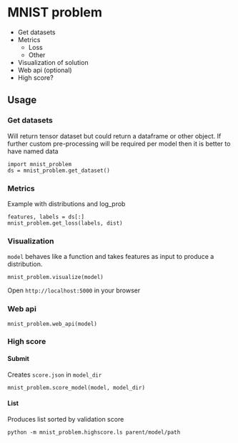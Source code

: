 # MNIST problem

* Get datasets
* Metrics
    * Loss
    * Other
* Visualization of solution
* Web api (optional)
* High score?

## Usage

### Get datasets
Will return tensor dataset but could return a dataframe or other object.
If further custom pre-processing will be required per model then it is better
to have named data

    import mnist_problem
    ds = mnist_problem.get_dataset()

### Metrics
Example with distributions and log_prob

    features, labels = ds[:]
    mnist_problem.get_loss(labels, dist)

### Visualization
`model` behaves like a function and takes features as input to produce a distribution.

    mnist_problem.visualize(model)

Open `http://localhost:5000` in your browser

### Web api

    mnist_problem.web_api(model)

### High score

#### Submit
Creates `score.json` in `model_dir`

    mnist_problem.score_model(model, model_dir)

#### List
Produces list sorted by validation score

    python -m mnist_problem.highscore.ls parent/model/path
